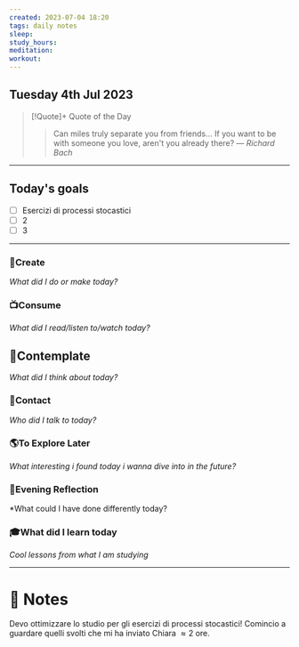 ```yaml
---
created: 2023-07-04 18:20
tags: daily notes
sleep: 
study_hours: 
meditation: 
workout: 
---
```



## Tuesday 4th Jul 2023


> [!Quote]+ Quote of the Day  
> > Can miles truly separate you from friends... If you want to be with someone you love, aren't you already there?
> — <cite>Richard Bach</cite>

--- 
## Today's goals

- [ ] Esercizi di processi stocastici
- [ ] 2
- [ ] 3

---

### 🎨Create
*What did I do or make today?*

  
### 📺Consume
*What did I read/listen to/watch today?*

  
## 💭Contemplate
*What did I think about today?*


### 👬Contact
*Who did I talk to today?*

  
### 🌎To Explore Later
*What interesting i found today i wanna dive into in the future?*


### 🌃Evening Reflection
*What could I have done differently today?


### 🎓What did I learn today
*Cool lessons from what I am studying*

---
# 📝 Notes


Devo ottimizzare lo studio per gli esercizi di processi stocastici! Comincio a guardare quelli svolti che mi ha inviato Chiara $\approx 2$ ore.